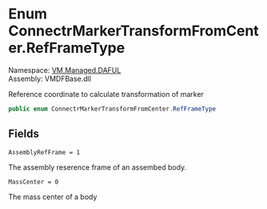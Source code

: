 # Enum ConnectrMarkerTransformFromCenter.RefFrameType

Namespace: [VM.Managed.DAFUL](VM.Managed.DAFUL.md)  
Assembly: VMDFBase.dll  

Reference coordinate to calculate transformation of marker

```csharp
public enum ConnectrMarkerTransformFromCenter.RefFrameType
```

## Fields

`AssemblyRefFrame = 1` 

The assembly reserence frame of an assembed body.



`MassCenter = 0` 

The mass center of a body




